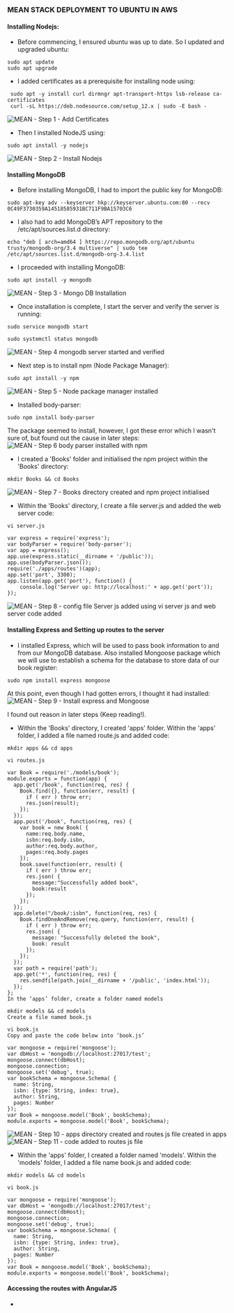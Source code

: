### MEAN STACK DEPLOYMENT TO UBUNTU IN AWS

#### Installing Nodejs:
* Before commencing, I ensured ubuntu was up to date. So I updated and upgraded ubuntu:
```
sudo apt update
sudo apt upgrade
```
* I added certificates as a prerequisite for installing node using:
```
 sudo apt -y install curl dirmngr apt-transport-https lsb-release ca-certificates
 curl -sL https://deb.nodesource.com/setup_12.x | sudo -E bash -
 ```
 ![MEAN - Step 1 - Add Certificates](https://user-images.githubusercontent.com/116941965/211064623-73bd5694-4277-483e-b779-b565060b78d4.PNG)
 
 * Then I installed NodeJS using:
```
sudo apt install -y nodejs
```
![MEAN - Step 2 - Install Nodejs](https://user-images.githubusercontent.com/116941965/211075270-e7bae615-cfe9-4327-b8d0-ee79a4a25a6e.PNG)

#### Installing MongoDB
* Before installing MongoDB, I had to import the public key for MongoDB:
```
sudo apt-key adv --keyserver hkp://keyserver.ubuntu.com:80 --recv 0C49F3730359A14518585931BC711F9BA15703C6
```
* I also had to add MongoDB’s APT repository to the /etc/apt/sources.list.d directory:
```
echo "deb [ arch=amd64 ] https://repo.mongodb.org/apt/ubuntu trusty/mongodb-org/3.4 multiverse" | sudo tee /etc/apt/sources.list.d/mongodb-org-3.4.list
```
* I proceeded with installing MongoDB:
```
sudo apt install -y mongodb
```
![MEAN - Step 3 - Mongo DB Installation](https://user-images.githubusercontent.com/116941965/211077782-e3c3ffd1-f5b2-4736-9346-d96af8d84ea1.PNG)
* Once installation is complete, I start the server and verify the server is running:
```
sudo service mongodb start
```
```
sudo systemctl status mongodb
```
![MEAN - Step 4 mongodb server started and verified](https://user-images.githubusercontent.com/116941965/211078423-fa53a318-ad43-42a4-9cda-e34108f9da98.PNG)
* Next step is to install npm (Node Package Manager):
```
sudo apt install -y npm
```
![MEAN - Step 5 - Node package manager installed](https://user-images.githubusercontent.com/116941965/211079124-610d4225-7719-41d6-8c55-d5cd4990a042.PNG)
* Installed body-parser:
```
sudo npm install body-parser
```
The package seemed to install, however, I got these error which I wasn't sure of, but found out the cause in later steps:
![MEAN - Step 6 body parser installed with npm](https://user-images.githubusercontent.com/116941965/211081056-269055ee-86eb-4c08-859d-2acd922c8da9.PNG)
* I created a 'Books' folder and initialised the npm project within the 'Books' directory:
```
mkdir Books && cd Books
```
![MEAN - Step 7 - Books directory created and npm project initialised](https://user-images.githubusercontent.com/116941965/211081787-42000c8d-0c42-4478-8eab-e0528cf11e6f.PNG)
* Within the 'Books' directory, I create a file server.js and added the web server code:
```
vi server.js
```
```
var express = require('express');
var bodyParser = require('body-parser');
var app = express();
app.use(express.static(__dirname + '/public'));
app.use(bodyParser.json());
require('./apps/routes')(app);
app.set('port', 3300);
app.listen(app.get('port'), function() {
    console.log('Server up: http://localhost:' + app.get('port'));
});
```
![MEAN - Step 8 - config file Server js added using vi server js and web server code added](https://user-images.githubusercontent.com/116941965/211082599-27a5bce7-60b2-458d-9aa9-40544d2ea23e.PNG)
#### Installing Express and Setting up routes to the server
* I installed Express, which will be used to pass book information to and from our MongoDB database. Also installed Mongoose package which we will use to establish a schema for the database to store data of our book register:
```
sudo npm install express mongoose
```
At this point, even though I had gotten errors, I thought it had installed:
![MEAN - Step 9 - Install express and Mongoose](https://user-images.githubusercontent.com/116941965/211083885-edefdcaa-8289-4b91-8547-162e8dbf2301.PNG)

I found out reason in later steps (Keep reading!).
* Within the 'Books' directory, I created 'apps' folder. Within the 'apps' folder, I added a file named route.js and added code:
```
mkdir apps && cd apps
```
```
vi routes.js
```
```
var Book = require('./models/book');
module.exports = function(app) {
  app.get('/book', function(req, res) {
    Book.find({}, function(err, result) {
      if ( err ) throw err;
      res.json(result);
    });
  }); 
  app.post('/book', function(req, res) {
    var book = new Book( {
      name:req.body.name,
      isbn:req.body.isbn,
      author:req.body.author,
      pages:req.body.pages
    });
    book.save(function(err, result) {
      if ( err ) throw err;
      res.json( {
        message:"Successfully added book",
        book:result
      });
    });
  });
  app.delete("/book/:isbn", function(req, res) {
    Book.findOneAndRemove(req.query, function(err, result) {
      if ( err ) throw err;
      res.json( {
        message: "Successfully deleted the book",
        book: result
      });
    });
  });
  var path = require('path');
  app.get('*', function(req, res) {
    res.sendfile(path.join(__dirname + '/public', 'index.html'));
  });
};
In the ‘apps’ folder, create a folder named models

mkdir models && cd models
Create a file named book.js

vi book.js
Copy and paste the code below into ‘book.js’

var mongoose = require('mongoose');
var dbHost = 'mongodb://localhost:27017/test';
mongoose.connect(dbHost);
mongoose.connection;
mongoose.set('debug', true);
var bookSchema = mongoose.Schema( {
  name: String,
  isbn: {type: String, index: true},
  author: String,
  pages: Number
});
var Book = mongoose.model('Book', bookSchema);
module.exports = mongoose.model('Book', bookSchema);
```
![MEAN - Step 10 - apps directory created and routes js file created in apps](https://user-images.githubusercontent.com/116941965/211085215-5cbbb6e3-5bb2-4c0d-9291-febc241dd734.PNG)
![MEAN - Step 11 - code added to routes js file](https://user-images.githubusercontent.com/116941965/211085296-ea9b1610-1c33-41cf-8be3-14a20e45553a.PNG)

* Within the 'apps' folder, I created a folder named 'models'. Within the 'models' folder, I added a file name book.js and added code:
```
mkdir models && cd models
```
```
vi book.js
```
```
var mongoose = require('mongoose');
var dbHost = 'mongodb://localhost:27017/test';
mongoose.connect(dbHost);
mongoose.connection;
mongoose.set('debug', true);
var bookSchema = mongoose.Schema( {
  name: String,
  isbn: {type: String, index: true},
  author: String,
  pages: Number
});
var Book = mongoose.model('Book', bookSchema);
module.exports = mongoose.model('Book', bookSchema);
```




#### Accessing the routes with AngularJS
* 





